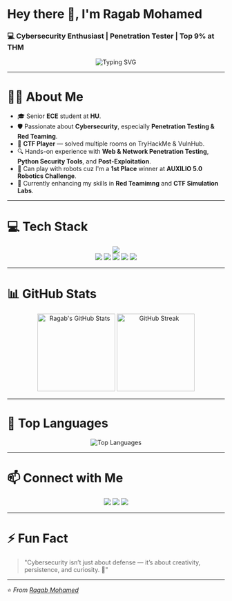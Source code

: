 <!-- 🌟 GitHub Profile README by Ragab Mohamed -->

# Hey there 👋, I'm Ragab Mohamed
### 💻 Cybersecurity Enthusiast | Penetration Tester | Top 9% at **THM**

<div align="center">
  <img src="https://readme-typing-svg.herokuapp.com?font=Fira+Code&weight=500&size=25&pause=1000&color=3F97F7&center=true&vCenter=true&width=600&lines=Cybersecurity+Enthusiast+🔐;Penetration+Tester+💻;Red+Team+Learner+🧠;Always+Exploring+New+Threats+🚀" alt="Typing SVG" />
</div>

---

# 👨‍💻 About Me
- 🎓 Senior **ECE** student at **HU**.  
- 🛡️ Passionate about **Cybersecurity**, especially **Penetration Testing & Red Teaming**.  
- 🚩 **CTF Player** — solved multiple rooms on TryHackMe & VulnHub.  
- 🔍 Hands-on experience with **Web & Network Penetration Testing**, **Python Security Tools**, and **Post-Exploitation**.  
- 🤖 Can play with robots cuz I'm a **1st Place** winner at **AUXILIO 5.0 Robotics Challenge**.  
- 🌱 Currently enhancing my skills in **Red Teamimng** and **CTF Simulation Labs**.

---

# 💻 Tech Stack
<p align="center">
  <img src="https://skillicons.dev/icons?i=python,bash,linux,kali,git,github,vscode,raspberrypi" /><br/>
  <img src="https://img.shields.io/badge/Burp_Suite-FCA121?style=for-the-badge&logo=burpsuite&logoColor=white" />
  <img src="https://img.shields.io/badge/Metasploit-2274A5?style=for-the-badge&logo=metasploit&logoColor=white" />
  <img src="https://img.shields.io/badge/Wireshark-1679A7?style=for-the-badge&logo=wireshark&logoColor=white" />
  <img src="https://img.shields.io/badge/Nmap-4682B4?style=for-the-badge&logoColor=white" />
  <img src="https://img.shields.io/badge/OWASP-000000?style=for-the-badge&logo=owasp&logoColor=white" />
</p>

---

# 📊 GitHub Stats
<div align="center">
  <img src="https://github-readme-stats.vercel.app/api?username=ragabmohamed0&show_icons=true&theme=radical&include_all_commits=true&count_private=true" alt="Ragab's GitHub Stats" height="180" />
  <img src="https://streak-stats.demolab.com?user=ragabmohamed0&theme=radical&hide_border=false" alt="GitHub Streak" height="180" />
</div>

---

# 🌟 Top Languages
<div align="center">
  <img src="https://github-readme-stats.vercel.app/api/top-langs/?username=ragabmohamed0&layout=compact&theme=radical" alt="Top Languages" />
</div>

---

# 📫 Connect with Me
<p align="center">
  <a href="mailto:ragabmohamedwork@gmail.com"><img src="https://img.shields.io/badge/Email-D14836?style=for-the-badge&logo=gmail&logoColor=white"></a>
  <a href="https://www.linkedin.com/in/ragabmohamed0/"><img src="https://img.shields.io/badge/LinkedIn-0077B5?style=for-the-badge&logo=linkedin&logoColor=white"></a>
  <a href="https://github.com/ragabmohamed0"><img src="https://img.shields.io/badge/GitHub-100000?style=for-the-badge&logo=github&logoColor=white"></a>
</p>

---

# ⚡ Fun Fact
> "Cybersecurity isn’t just about defense — it’s about creativity, persistence, and curiosity. 🚀"

---

⭐️ *From [Ragab Mohamed](https://github.com/ragabmohamed0)*
